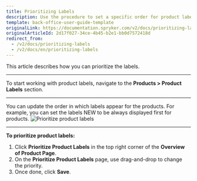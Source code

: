 ```yaml
---
title: Prioritizing Labels
description: Use the procedure to set a specific order for product labels to display them in the storefront that fits your preferences.
template: back-office-user-guide-template
originalLink: https://documentation.spryker.com/v2/docs/prioritizing-labels
originalArticleId: 2d17f027-34ce-4b45-b2e1-bb0d7572418d
redirect_from:
  - /v2/docs/prioritizing-labels
  - /v2/docs/en/prioritizing-labels
---
```


This article describes how you can prioritize the labels.
***
To start working with product labels, navigate to the **Products > Product Labels** section.
***
You can update the order in which labels appear for the products.
For example, you can set the labels NEW to be always displayed first for products.
![Prioritize product labels](https://spryker.s3.eu-central-1.amazonaws.com/docs/User+Guides/Back+Office+User+Guides/Products/Products/Product+Labels/Prioritizing+Labels/Prioritizing-Labels.gif) 

***
**To prioritize product labels:**
1. Click **Prioritize Product Labels** in the top right corner of the **Overview of Product Page**.
 2. On the **Prioritize Product Labels** page, use drag-and-drop to change the priority.
3. Once done, click **Save**.
